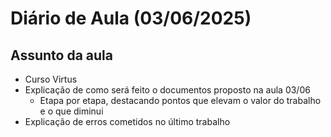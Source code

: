 # Diário de Aula (03/06/2025)

## Assunto da aula
- Curso Virtus
- Explicação de como será feito o documentos proposto na aula 03/06
	- Etapa por etapa, destacando pontos que elevam o valor do trabalho e o que diminui
- Explicação de erros cometidos no último trabalho
